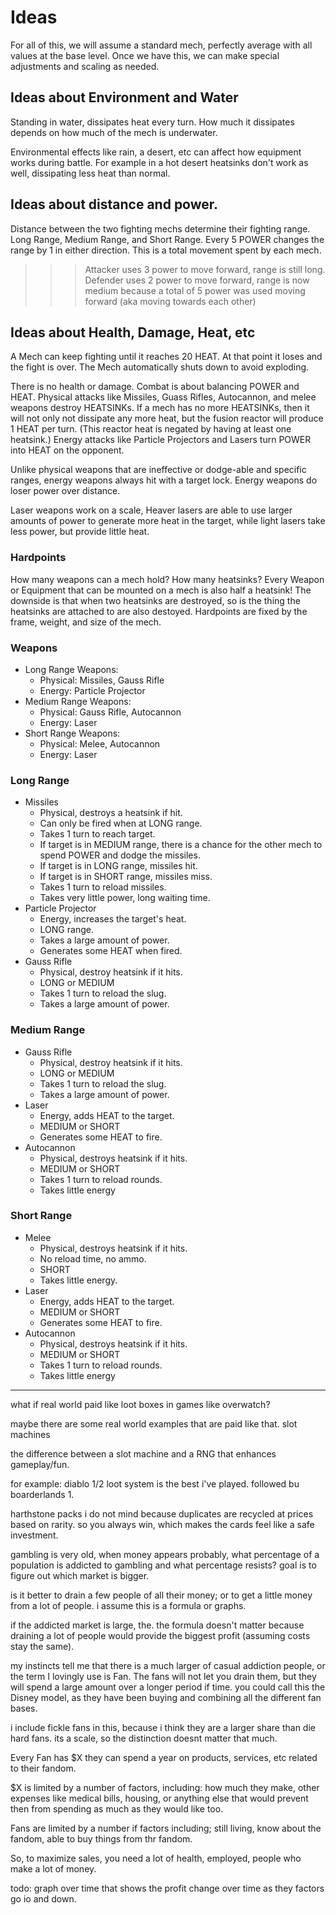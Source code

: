 # Ideas
For all of this, we will assume a standard mech, perfectly average with all values at the base level. Once we have this, we can make special adjustments and scaling as needed.

## Ideas about Environment and Water
Standing in water, dissipates heat every turn. How much it dissipates depends on how much of the mech is underwater.

Environmental effects like rain, a desert, etc can affect how equipment works during battle. For example in a hot desert heatsinks don't work as well, dissipating less heat than normal.

## Ideas about distance and power.
Distance between the two fighting mechs determine their fighting range. Long Range, Medium Range, and Short Range. Every 5 POWER changes the range by 1 in either direction. This is a total movement spent by each mech.
>>> Attacker uses 3 power to move forward, range is still long.
>>> Defender uses 2 power to move forward, range is now medium because a total of 5 power was used moving forward (aka moving towards each other)

## Ideas about Health, Damage, Heat, etc
A Mech can keep fighting until it reaches 20 HEAT. At that point it loses and the fight is over. The Mech automatically shuts down to avoid exploding.

There is no health or damage. Combat is about balancing POWER and HEAT.
Physical attacks like Missiles, Guass Rifles, Autocannon, and melee weapons destroy HEATSINKs. If a mech has no more HEATSINKs, then it will not only not dissipate any more heat, but the fusion reactor will produce 1 HEAT per turn. (This reactor heat is negated by having at least one heatsink.)
Energy attacks like Particle Projectors and Lasers turn POWER into HEAT on the opponent.

Unlike physical weapons that are ineffective or dodge-able and specific ranges, energy weapons always hit with a target lock. Energy weapons do loser power over distance.

Laser weapons work on a scale, Heaver lasers are able to use larger amounts of power to generate more heat in the target, while light lasers take less power, but provide little heat.

### Hardpoints
How many weapons can a mech hold? How many heatsinks?
Every Weapon or Equipment that can be mounted on a mech is also half a heatsink! The downside is that when two heatsinks are destroyed, so is the thing the heatsinks are attached to are also destoyed.
Hardpoints are fixed by the frame, weight, and size of the mech.

### Weapons
* Long Range Weapons:
  * Physical: Missiles, Gauss Rifle
  * Energy: Particle Projector
* Medium Range Weapons:
  * Physical: Gauss Rifle, Autocannon
  * Energy: Laser
* Short Range Weapons:
  * Physical: Melee, Autocannon
  * Energy: Laser

### Long Range
* Missiles
  * Physical, destroys a heatsink if hit.
  * Can only be fired when at LONG range.
  * Takes 1 turn to reach target.
  * If target is in MEDIUM range, there is a chance for the other mech to spend POWER and dodge the missiles.
  * If target is in LONG range, missiles hit.
  * If target is in SHORT range, missiles miss.
  * Takes 1 turn to reload missiles.
  * Takes very little power, long waiting time.
* Particle Projector
  * Energy, increases the target's heat.
  * LONG range.
  * Takes a large amount of power.
  * Generates some HEAT when fired.
* Gauss Rifle
  * Physical, destroy heatsink if it hits.
  * LONG or MEDIUM
  * Takes 1 turn to reload the slug.
  * Takes a large amount of power.

### Medium Range
* Gauss Rifle
  * Physical, destroy heatsink if it hits.
  * LONG or MEDIUM
  * Takes 1 turn to reload the slug.
  * Takes a large amount of power.
* Laser
  * Energy, adds HEAT to the target.
  * MEDIUM or SHORT
  * Generates some HEAT to fire.
* Autocannon
  * Physical, destroys heatsink if it hits.
  * MEDIUM or SHORT
  * Takes 1 turn to reload rounds.
  * Takes little energy

### Short Range
* Melee
  * Physical, destroys heatsink if it hits.
  * No reload time, no ammo.
  * SHORT
  * Takes little energy.
* Laser
  * Energy, adds HEAT to the target.
  * MEDIUM or SHORT
  * Generates some HEAT to fire.
* Autocannon
  * Physical, destroys heatsink if it hits.
  * MEDIUM or SHORT
  * Takes 1 turn to reload rounds.
  * Takes little energy

---
what if real world paid like loot boxes in games like overwatch?

maybe there are some real world examples that are paid like that.  slot machines


the difference between a slot machine and a RNG that enhances gameplay/fun.

for example: diablo 1/2 loot system is the best i've played. followed bu boarderlands 1.

harthstone packs i do not mind because duplicates are recycled at prices based on rarity.  so you always win, which makes the cards feel like a safe investment.

gambling is very old, when money appears probably, what percentage of a population is addicted to gambling and what percentage resists? goal is to figure out which market is bigger.

is it better to drain a few people of all their money; or to get a little money from a lot of people. i assume this is a formula or graphs.

if the addicted market is large, the. the formula doesn't matter because draining a lot of people would provide the biggest profit (assuming costs stay the same).

my instincts tell me that there is a much larger of casual addiction people, or the term I lovingly use is Fan. The fans will not let you drain them, but they will spend a large amount over a longer period if time. you could call this the Disney model, as they have been buying and combining all the different fan bases.

i include fickle fans in this, because i think they are a larger share than die hard fans. its a scale, so the distinction doesnt matter that much.

Every Fan has $X they can spend a year on products, services, etc related to their fandom.

$X is limited by a number of factors, including: how much they make, other expenses like medical bills, housing, or anything else that would prevent then from spending as much as they would like too.

Fans are limited by a number if factors including; still living, know about the fandom, able to buy things from thr fandom.

So, to maximize sales, you need a lot of health, employed, people who make a lot of money.

todo: graph over time that shows the profit change over time as they factors go io and down.
